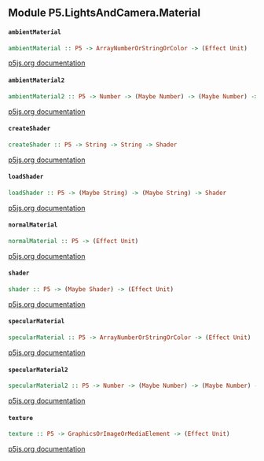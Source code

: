 ## Module P5.LightsAndCamera.Material

#### `ambientMaterial`

``` purescript
ambientMaterial :: P5 -> ArrayNumberOrStringOrColor -> (Effect Unit)
```

[p5js.org documentation](https://p5js.org/reference/#/p5/ambientMaterial)

#### `ambientMaterial2`

``` purescript
ambientMaterial2 :: P5 -> Number -> (Maybe Number) -> (Maybe Number) -> (Maybe Number) -> (Effect Unit)
```

[p5js.org documentation](https://p5js.org/reference/#/p5/ambientMaterial)

#### `createShader`

``` purescript
createShader :: P5 -> String -> String -> Shader
```

[p5js.org documentation](https://p5js.org/reference/#/p5/createShader)

#### `loadShader`

``` purescript
loadShader :: P5 -> (Maybe String) -> (Maybe String) -> Shader
```

[p5js.org documentation](https://p5js.org/reference/#/p5/loadShader)

#### `normalMaterial`

``` purescript
normalMaterial :: P5 -> (Effect Unit)
```

[p5js.org documentation](https://p5js.org/reference/#/p5/normalMaterial)

#### `shader`

``` purescript
shader :: P5 -> (Maybe Shader) -> (Effect Unit)
```

[p5js.org documentation](https://p5js.org/reference/#/p5/shader)

#### `specularMaterial`

``` purescript
specularMaterial :: P5 -> ArrayNumberOrStringOrColor -> (Effect Unit)
```

[p5js.org documentation](https://p5js.org/reference/#/p5/specularMaterial)

#### `specularMaterial2`

``` purescript
specularMaterial2 :: P5 -> Number -> (Maybe Number) -> (Maybe Number) -> (Maybe Number) -> (Effect Unit)
```

[p5js.org documentation](https://p5js.org/reference/#/p5/specularMaterial)

#### `texture`

``` purescript
texture :: P5 -> GraphicsOrImageOrMediaElement -> (Effect Unit)
```

[p5js.org documentation](https://p5js.org/reference/#/p5/texture)


